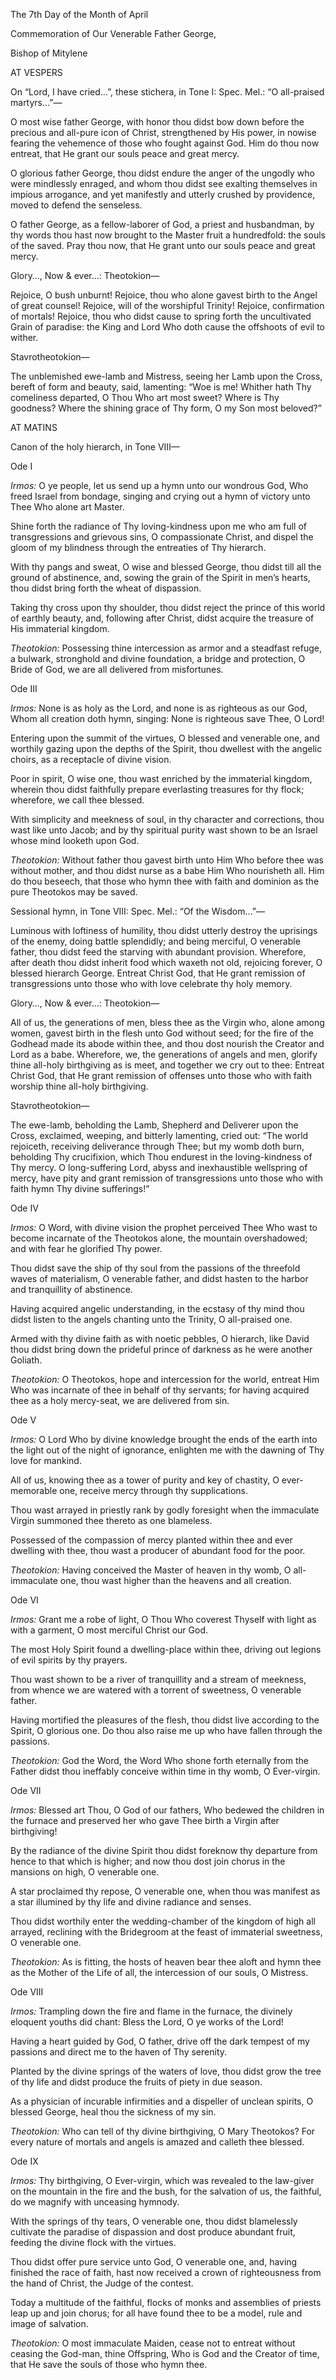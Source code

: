 The 7th Day of the Month of April

Commemoration of Our Venerable Father George,

Bishop of Mitylene

AT VESPERS

On “Lord, I have cried…”, these stichera, in Tone I: Spec. Mel.: “O all-praised martyrs…”—

O most wise father George, with honor thou didst bow down before the precious and all-pure icon of Christ, strengthened by His power, in nowise fearing the vehemence of those who fought against God. Him do thou now entreat, that He grant our souls peace and great mercy.

O glorious father George, thou didst endure the anger of the ungodly who were mindlessly enraged, and whom thou didst see exalting themselves in impious arrogance, and yet manifestly and utterly crushed by providence, moved to defend the senseless.

O father George, as a fellow-laborer of God, a priest and husbandman, by thy words thou hast now brought to the Master fruit a hundredfold: the souls of the saved. Pray thou now, that He grant unto our souls peace and great mercy.

Glory…, Now & ever…: Theotokion—

Rejoice, O bush unburnt! Rejoice, thou who alone gavest birth to the Angel of great counsel! Rejoice, will of the worshipful Trinity! Rejoice, confirmation of mortals! Rejoice, thou who didst cause to spring forth the uncultivated Grain of paradise: the King and Lord Who doth cause the offshoots of evil to wither.

Stavrotheotokion—

The unblemished ewe-lamb and Mistress, seeing her Lamb upon the Cross, bereft of form and beauty, said, lamenting: “Woe is me! Whither hath Thy comeliness departed, O Thou Who art most sweet? Where is Thy goodness? Where the shining grace of Thy form, O my Son most beloved?”

AT MATINS

Canon of the holy hierarch, in Tone VIII—

Ode I

*Irmos:* O ye people, let us send up a hymn unto our wondrous God, Who freed Israel from bondage, singing and crying out a hymn of victory unto Thee Who alone art Master.

Shine forth the radiance of Thy loving-kindness upon me who am full of transgressions and grievous sins, O compassionate Christ, and dispel the gloom of my blindness through the entreaties of Thy hierarch.

With thy pangs and sweat, O wise and blessed George, thou didst till all the ground of abstinence, and, sowing the grain of the Spirit in men’s hearts, thou didst bring forth the wheat of dispassion.

Taking thy cross upon thy shoulder, thou didst reject the prince of this world of earthly beauty, and, following after Christ, didst acquire the treasure of His immaterial kingdom.

*Theotokion:* Possessing thine intercession as armor and a steadfast refuge, a bulwark, stronghold and divine foundation, a bridge and protection, O Bride of God, we are all delivered from misfortunes.

Ode III

*Irmos:* None is as holy as the Lord, and none is as righteous as our God, Whom all creation doth hymn, singing: None is righteous save Thee, O Lord!

Entering upon the summit of the virtues, O blessed and venerable one, and worthily gazing upon the depths of the Spirit, thou dwellest with the angelic choirs, as a receptacle of divine vision.

Poor in spirit, O wise one, thou wast enriched by the immaterial kingdom, wherein thou didst faithfully prepare everlasting treasures for thy flock; wherefore, we call thee blessed.

With simplicity and meekness of soul, in thy character and corrections, thou wast like unto Jacob; and by thy spiritual purity wast shown to be an Israel whose mind looketh upon God.

*Theotokion:* Without father thou gavest birth unto Him Who before thee was without mother, and thou didst nurse as a babe Him Who nourisheth all. Him do thou beseech, that those who hymn thee with faith and dominion as the pure Theotokos may be saved.

Sessional hymn, in Tone VIII: Spec. Mel.: “Of the Wisdom…”—

Luminous with loftiness of humility, thou didst utterly destroy the uprisings of the enemy, doing battle splendidly; and being merciful, O venerable father, thou didst feed the starving with abundant provision. Wherefore, after death thou didst inherit food which waxeth not old, rejoicing forever, O blessed hierarch George. Entreat Christ God, that He grant remission of transgressions unto those who with love celebrate thy holy memory.

Glory…, Now & ever…: Theotokion—

All of us, the generations of men, bless thee as the Virgin who, alone among women, gavest birth in the flesh unto God without seed; for the fire of the Godhead made its abode within thee, and thou dost nourish the Creator and Lord as a babe. Wherefore, we, the generations of angels and men, glorify thine all-holy birthgiving as is meet, and together we cry out to thee: Entreat Christ God, that He grant remission of offenses unto those who with faith worship thine all-holy birthgiving.

Stavrotheotokion—

The ewe-lamb, beholding the Lamb, Shepherd and Deliverer upon the Cross, exclaimed, weeping, and bitterly lamenting, cried out: “The world rejoiceth, receiving deliverance through Thee; but my womb doth burn, beholding Thy crucifixion, which Thou endurest in the loving-kindness of Thy mercy. O long-suffering Lord, abyss and inexhaustible wellspring of mercy, have pity and grant remission of transgressions unto those who with faith hymn Thy divine sufferings!”

Ode IV

*Irmos:* O Word, with divine vision the prophet perceived Thee Who wast to become incarnate of the Theotokos alone, the mountain overshadowed; and with fear he glorified Thy power.

Thou didst save the ship of thy soul from the passions of the threefold waves of materialism, O venerable father, and didst hasten to the harbor and tranquillity of abstinence.

Having acquired angelic understanding, in the ecstasy of thy mind thou didst listen to the angels chanting unto the Trinity, O all-praised one.

Armed with thy divine faith as with noetic pebbles, O hierarch, like David thou didst bring down the prideful prince of darkness as he were another Goliath.

*Theotokion:* O Theotokos, hope and intercession for the world, entreat Him Who was incarnate of thee in behalf of thy servants; for having acquired thee as a holy mercy-seat, we are delivered from sin.

Ode V

*Irmos:* O Lord Who by divine knowledge brought the ends of the earth into the light out of the night of ignorance, enlighten me with the dawning of Thy love for mankind.

All of us, knowing thee as a tower of purity and key of chastity, O ever-memorable one, receive mercy through thy supplications.

Thou wast arrayed in priestly rank by godly foresight when the immaculate Virgin summoned thee thereto as one blameless.

Possessed of the compassion of mercy planted within thee and ever dwelling with thee, thou wast a producer of abundant food for the poor.

*Theotokion:* Having conceived the Master of heaven in thy womb, O all-immaculate one, thou wast higher than the heavens and all creation.

Ode VI

*Irmos:* Grant me a robe of light, O Thou Who coverest Thyself with light as with a garment, O most merciful Christ our God.

The most Holy Spirit found a dwelling-place within thee, driving out legions of evil spirits by thy prayers.

Thou wast shown to be a river of tranquillity and a stream of meekness, from whence we are watered with a torrent of sweetness, O venerable father.

Having mortified the pleasures of the flesh, thou didst live according to the Spirit, O glorious one. Do thou also raise me up who have fallen through the passions.

*Theotokion:* God the Word, the Word Who shone forth eternally from the Father didst thou ineffably conceive within time in thy womb, O Ever-virgin.

Ode VII

*Irmos:* Blessed art Thou, O God of our fathers, Who bedewed the children in the furnace and preserved her who gave Thee birth a Virgin after birthgiving!

By the radiance of the divine Spirit thou didst foreknow thy departure from hence to that which is higher; and now thou dost join chorus in the mansions on high, O venerable one.

A star proclaimed thy repose, O venerable one, when thou was manifest as a star illumined by thy life and divine radiance and senses.

Thou didst worthily enter the wedding-chamber of the kingdom of high all arrayed, reclining with the Bridegroom at the feast of immaterial sweetness, O venerable one.

*Theotokion:* As is fitting, the hosts of heaven bear thee aloft and hymn thee as the Mother of the Life of all, the intercession of our souls, O Mistress.

Ode VIII

*Irmos:* Trampling down the fire and flame in the furnace, the divinely eloquent youths did chant: Bless the Lord, O ye works of the Lord!

Having a heart guided by God, O father, drive off the dark tempest of my passions and direct me to the haven of Thy serenity.

Planted by the divine springs of the waters of love, thou didst grow the tree of thy life and didst produce the fruits of piety in due season.

As a physician of incurable infirmities and a dispeller of unclean spirits, O blessed George, heal thou the sickness of my sin.

*Theotokion:* Who can tell of thy divine birthgiving, O Mary Theotokos? For every nature of mortals and angels is amazed and calleth thee blessed.

Ode IX

*Irmos:* Thy birthgiving, O Ever-virgin, which was revealed to the law-giver on the mountain in the fire and the bush, for the salvation of us, the faithful, do we magnify with unceasing hymnody.

With the springs of thy tears, O venerable one, thou didst blamelessly cultivate the paradise of dispassion and dost produce abundant fruit, feeding the divine flock with the virtues.

Thou didst offer pure service unto God, O venerable one, and, having finished the race of faith, hast now received a crown of righteousness from the hand of Christ, the Judge of the contest.

Today a multitude of the faithful, flocks of monks and assemblies of priests leap up and join chorus; for all have found thee to be a model, rule and image of salvation.

*Theotokion:* O most immaculate Maiden, cease not to entreat without ceasing the God-man, thine Offspring, Who is God and the Creator of time, that He save the souls of those who hymn thee.

